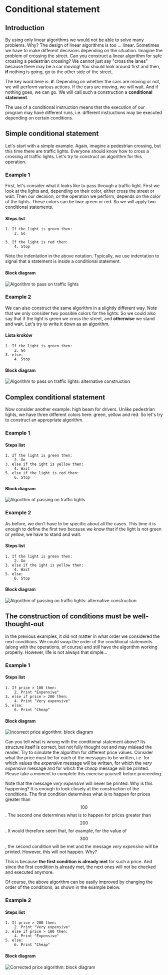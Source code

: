 # Conditional statement

## Introduction

By using only linear algorithms we would not be able to solve many problems. Why? The design of linear algorithms is too ... linear. Sometimes we have to make different decisions depending on the situation. Imagine the problem of crossing the street. Can you construct a linear algorithm for safe crossing a pedestrian crossing? We cannot just say "cross the lanes" because there may be a car moving! You should look around first and then, **if** nothing is going, go to the other side of the street.

The key word here is: **if**. Depending on whether the cars are moving or not, we will perform various actions. If the cars are moving, we will wait. And if nothing goes, we can go. We will call such a construction a **conditional statement**.

The use of a conditional instruction means that the execution of our program may have different runs, i.e. different instructions may be executed depending on certain conditions.

## Simple conditional statement

Let's start with a simple example. Again, imagine a pedestrian crossing, but this time there are traffic lights. Everyone should know how to cross a crossing at traffic lights. Let's try to construct an algorithm for this operation.

### Example 1

First, let's consider what it looks like to pass through a traffic light. First we look at the lights and, depending on their color, either cross the street or wait. Then our decision, or the operation we perform, depends on the color of the lights. These colors can be two: green or red. So we will apply two conditional statements.

#### Steps list

```
1. If the light is green then:
    2. Go
    
3. If the light is red then:
    4. Stop
```

Note the indentation in the above notation. Typically, we use indentation to signal that a statement is inside a conditional statement.

#### Block diagram

![Algorithm to pass on traffic lights](../../.gitbook/assets/if_siwatla\_1.png)

### Example 2

We can also construct the same algorithm in a slightly different way. Note that we only consider two possible colors for the lights. So we could also say that if the light is green we cross the street, and **otherwise** we stand and wait. Let's try to write it down as an algorithm.

#### Lista kroków

```
1. If the light is green then:
    2. Go
3. else:
    4. Stop
```

#### Block diagram

![Algorithm to pass on traffic lights: alternative construction](../../.gitbook/assets/if_swiatla\_2.png)

## Complex conditional statement

Now consider another example: high beam for drivers. Unlike pedestrian lights, we have three different colors here: green, yellow and red. So let's try to construct an appropriate algorithm.

### Example 1

#### Steps list

```
1. If the light is green then:
    2. Go
3. else if the ight is yellow then:
    4. Wait
5. else if the light is red then:
    6. Stop
```

#### Block diagram

![Algorithm of passing on traffic lights](../../.gitbook/assets/if_swiatla3.png)

### Example 2

As before, we don't have to be specific about all the cases. This time it is enough to define the first two because we know that if the light is not green or yellow, we have to stand and wait.

#### Steps list

```
1. If the light is green then:
    2. Go
3. else if the ight is yellow then:
    4. Wait
5. else:
    6. Stop
```

#### Block diagram

![Algorithm of passing on traffic lights: alternative construction](../../.gitbook/assets/if_swiatla4.png)

## The construction of conditions must be well-thought-out

In the previous examples, it did not matter in what order we considered the next conditions. We could swap the order of the conditional statements (along with the operations, of course) and still have the algorithm working properly. However, life is not always that simple...

### Example 1

#### Steps list

```
1. If price > 100 then:
    2. Print "Expensive"
3. else if price > 200 then:
    4. Print "Very expensive"
5. else:
    6. Print "Cheap"
```

#### Block diagram

![Incorrect price algorithm: block diagram](../../.gitbook/assets/if_cena1.png)

Can you tell what is wrong with the conditional statement above? Its structure itself is correct, but not fully thought out and may mislead the reader. Try to simulate the algorithm for different price values. Consider what the price must be for each of the messages to be written, i.e. for which values the _expensive_ message will be written, for which the _very expensive_ message and for which the _cheap_ message will be printed. Please take a moment to complete this exercise yourself before proceeding.

Note that the message _very expensive_ will never be printed. Why is this happening? It is enough to look closely at the construction of the conditions. The first condition determines what is to happen for prices greater than $$100$$. The second one determines what is to happen for prices greater than $$200$$. It would therefore seem that, for example, for the value of $$300$$, the second condition will be met and the message _very expensive_ will be printed. However, this will not happen. Why?

This is because **the first condition is already met** for such a price. And since the first condition is already met, the next ones will not be checked and executed anymore.

Of course, the above algorithm can be easily improved by changing the order of the conditions, as shown in the example below.

### Example 2

#### Steps list

```
1. If price > 200 then:
    2. Print "Very expensive"
3. else if price > 100 then: 
    4. Print "Expensive"
5. else:
    6. Print "Cheap"
```

#### Block diagram

![Corrected price algorithm: block diagram](../../.gitbook/assets/if_cena2.png)
